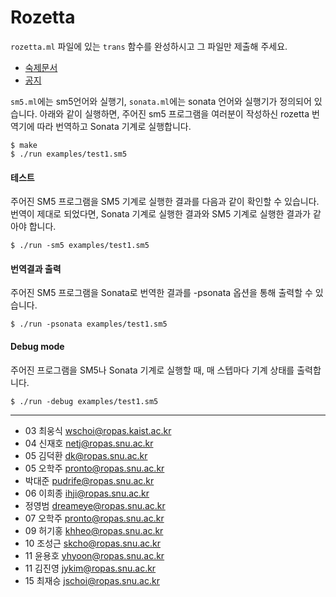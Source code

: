Rozetta
========
`rozetta.ml` 파일에 있는 `trans` 함수를 완성하시고 그 파일만 제출해 주세요.

- [숙제문서](http://ropas.snu.ac.kr/~kwang/4190.310/15/hw6.pdf)
- [공지](https://ropas.snu.ac.kr/phpbb/viewtopic.php?t=5157&sid=dab9401469898e5efa942d4f30c29f00)

`sm5.ml`에는 sm5언어와 실행기, `sonata.ml`에는 sonata 언어와 실행기가 정의되어
있습니다. 아래와 같이 실행하면, 주어진 sm5 프로그램을 여러분이 작성하신
rozetta 번역기에 따라 번역하고 Sonata 기계로 실행합니다.

    $ make
    $ ./run examples/test1.sm5

#### 테스트
주어진 SM5 프로그램을 SM5 기계로 실행한 결과를 다음과 같이 확인할 수 있습니다.
번역이 제대로 되었다면, Sonata 기계로 실행한 결과와 SM5 기계로 실행한 결과가
같아야 합니다.

    $ ./run -sm5 examples/test1.sm5

#### 번역결과 출력
주어진 SM5 프로그램을 Sonata로 번역한 결과를 -psonata 옵션을 통해 출력할 수 있습니다.

    $ ./run -psonata examples/test1.sm5

#### Debug mode
주어진 프로그램을 SM5나 Sonata 기계로 실행할 때, 매 스텝마다 기계 상태를 출력합니다.

    $ ./run -debug examples/test1.sm5

--------

* 03 최웅식 <wschoi@ropas.kaist.ac.kr>
* 04 신재호 <netj@ropas.snu.ac.kr>
* 05 김덕환 <dk@ropas.snu.ac.kr>
* 05 오학주 <pronto@ropas.snu.ac.kr>
* 박대준 <pudrife@ropas.snu.ac.kr>
* 06 이희종 <ihji@ropas.snu.ac.kr>
* 정영범 <dreameye@ropas.snu.ac.kr>
* 07 오학주 <pronto@ropas.snu.ac.kr>
* 09 허기홍 <khheo@ropas.snu.ac.kr>
* 10 조성근 <skcho@ropas.snu.ac.kr>
* 11 윤용호 <yhyoon@ropas.snu.ac.kr>
* 11 김진영 <jykim@ropas.snu.ac.kr>
* 15 최재승 <jschoi@ropas.snu.ac.kr>
